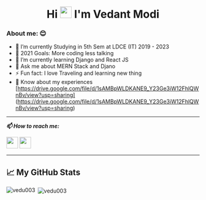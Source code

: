 <h1 align="center">Hi <img src="https://raw.githubusercontent.com/MartinHeinz/MartinHeinz/master/wave.gif" width="30px"> I'm Vedant Modi</h1>

### About me: 😊

- 🔭 I’m currently Studying in 5th Sem at LDCE (IT) 2019 - 2023
- 🥅 2021 Goals: More coding less talking
- 🌱 I’m currently learning Django and React JS
- 💬 Ask me about MERN Stack and Djano 
- ⚡ Fun fact: I love Traveling and learning new thing
- 📄 Know about my experiences [https://drive.google.com/file/d/1sAMBpWLDKANE9_Y23Ge3iW12FhlQWnBv/view?usp=sharing]
     (https://drive.google.com/file/d/1sAMBpWLDKANE9_Y23Ge3iW12FhlQWnBv/view?usp=sharing)
<!-- - 👯 I’m looking to collaborate on ...
- 🤔 I’m looking for help with ...
- 📫 How to reach me: ...
- 😄 Pronouns: ...
 -->
 
 ---
 
 <p>
  <b><i>📫 How to reach me: </i></b>

 
  [<img height="30" src = "https://img.shields.io/badge/gmail-c14438?&style=for-the-badge&logo=gmail&logoColor=white" target="blank">][gmail] 
  [<img height="30" src="https://img.shields.io/badge/linkedin-blue.svg?&style=for-the-badge&logo=linkedin&logoColor=white" target="blank"/>][LinkedIn]
</p>

[gmail]: mailto:2001vedant@gmail.com
[linkedin]: https://www.linkedin.com/in/vedant-modi-3744ab213/

---

## &#x1f4c8; My GitHub Stats

<p><img align="left" src="https://github-readme-stats.vercel.app/api/top-langs?username=vedu003&show_icons=true&locale=en&layout=compact" alt="vedu003" /></p>
<p>&nbsp;<img align="center" src="https://github-readme-stats.vercel.app/api?username=vedu003&show_icons=true&locale=en" alt="vedu003" /></p>
